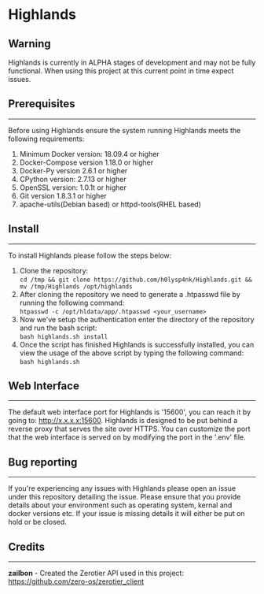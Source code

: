 # Highlands

## Warning
Highlands is currently in ALPHA stages of development and may not be fully functional. When using this project at this current point in time expect issues.

## Prerequisites
------
Before using Highlands ensure the system running Highlands meets the following requirements:  
1. Minimum Docker version: 18.09.4 or higher  
2. Docker-Compose version 1.18.0 or higher  
3. Docker-Py version 2.6.1 or higher  
4. CPython version: 2.7.13 or higher  
5. OpenSSL version: 1.0.1t or higher  
6. Git version 1.8.3.1 or higher
7. apache-utils(Debian based) or httpd-tools(RHEL based)
  
## Install
------
To install Highlands please follow the steps below:  
1. Clone the repository:  
``` cd /tmp && git clone https://github.com/h0lysp4nk/Highlands.git && mv /tmp/Highlands /opt/highlands ```
2. After cloning the repository we need to generate a .htpasswd file by running the following command:  
``` htpasswd -c /opt/hldata/app/.htpasswd <your_username> ```
3. Now we've setup the authentication enter the directory of the repository and run the bash script:   
``` bash highlands.sh install ```
4. Once the script has finished Highlands is successfully installed, you can view the usage of the above script by typing the following command:  
``` bash highlands.sh ```

## Web Interface
------
The default web interface port for Highlands is '15600', you can reach it by going to: http://x.x.x.x:15600. Highlands is designed to be put behind a reverse proxy that serves the site over HTTPS. You can customize the port that the web interface is served on by modifying the port in the '.env' file.

## Bug reporting
------
If you're experiencing any issues with Highlands please open an issue under this repository detailing the issue. Please ensure that you provide details about your environment such as operating system, kernal and docker versions etc. If your issue is missing details it will either be put on hold or be closed.

## Credits
------
**zailbon** - Created the Zerotier API used in this project: https://github.com/zero-os/zerotier_client

